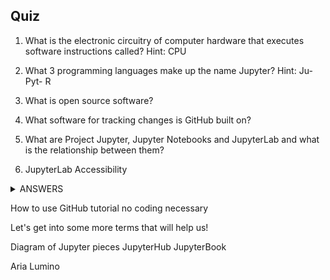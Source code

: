 ## Quiz

1. What is the electronic circuitry of computer hardware that executes software instructions called? Hint: CPU

2. What 3 programming languages make up the name Jupyter? Hint: Ju- Pyt- R

3. What is open source software?

4. What software for tracking changes is GitHub built on? 

5. What are Project Jupyter, Jupyter Notebooks and JupyterLab and what is the relationship between them?

6. JupyterLab Accessibility 

<details><summary>ANSWERS</summary>
<p>

1. Central Processing Unit
2. Julia, Python, R
3. Public, collaborative, free code anyone can use
4. Git
5. Jupyter is the umbrella project, and Jupyter Notebooks is a feature used for data analysis. JupyterLab edits the code for Jupyter Notebooks right in your web browser. 
6. 

```python
print("hello world!")
```

</p>
</details>


How to use GitHub tutorial no coding necessary 



Let's get into some more terms that will help us! 


Diagram of Jupyter pieces
JupyterHub
JupyterBook

Aria
Lumino
